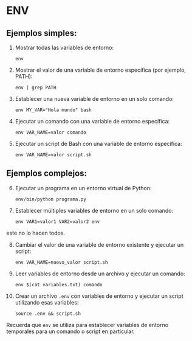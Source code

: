 # ENV

## Ejemplos simples:

1. Mostrar todas las variables de entorno:
   ```
   env
   ```

2. Mostrar el valor de una variable de entorno específica (por ejemplo, PATH):
   ```
   env | grep PATH
   ```

3. Establecer una nueva variable de entorno en un solo comando:
   ```
   env MY_VAR="Hola mundo" bash
   ```

4. Ejecutar un comando con una variable de entorno específica:
   ```
   env VAR_NAME=valor comando
   ```

5. Ejecutar un script de Bash con una variable de entorno específica:
   ```
   env VAR_NAME=valor script.sh
   ```

## Ejemplos complejos:

6. Ejecutar un programa en un entorno virtual de Python:
   ```
   env/bin/python programa.py
   ```

7. Establecer múltiples variables de entorno en un solo comando:
   ```
   env VAR1=valor1 VAR2=valor2 env
   ```
este no lo hacen todos.

8. Cambiar el valor de una variable de entorno existente y ejecutar un script:
   ```
   env VAR_NAME=nuevo_valor script.sh
   ```

9. Leer variables de entorno desde un archivo y ejecutar un comando:
   ```
   env $(cat variables.txt) comando
   ```

10. Crear un archivo `.env` con variables de entorno y ejecutar un script utilizando esas variables:
    ```
    source .env && script.sh
    ```

Recuerda que `env` se utiliza para establecer variables de entorno temporales para un comando o script en particular.